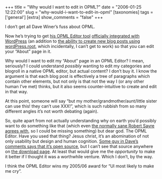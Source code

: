 +++
title = "Why would I want to edit in OPML?"
date = "2006-01-25 12:22:00"
slug = "why-would-i-want-to-edit-in-opml"
[taxonomies]
tags = ['general']
[extra]
show_comments = "false"
+++

I don’t get all Dave Winer’s fuss about OPML.

Now he’s trying to get [his OPML Editor tool](http://support.opml.org/) [officially integrated with WordPress](http://scripting.wordpress.com/2006/01/24/since-wordpress-is-open-source/) (an addition to [the ability to create new blog posts using wordPress.root](http://support.opml.org/2006/01/22#a664), which incidentally, I can’t get to work) so that you can edit your “About” page in it.

Why would I want to edit my “About” page in an OPML Editor? I mean, seriously? I could understand *possibly* wanting to edit my categories and blogroll in a native OPML editor, but actual content? I don’t buy it. I know the argument is that each blog post is effectively a tree of paragraphs which contain other elements, but not only is that not the way I (or any other human I’ve met) thinks, but it also seems counter-intuitive to create and edit in that way.

At this point, someone will say “but my mother/grandmother/aunt/little sister can use this! they can’t use XXX!”, which is such rubbish from so many different angles it’s not worth debating (again).

So, quite apart from not actually understanding why on earth you’d possibly want to do something like that (which even [the normally sane Robert Sayre agrees with](http://www.franklinmint.fm/blog/archives/000611.html "Bing!"), so I could be missing something) but dear god. The OPML Editor. Have you used that thing? Jesus christ, it’s an abomination of not only usability but design and human cognition. [Some guy in Dave’s comments says that it’s open source](http://scripting.wordpress.com/2006/01/24/since-wordpress-is-open-source/#comment-684), but I can’t see that source anywhere on [the download page](http://support.opml.org/download). At least that would give me the *opportunity* to make it better if I thought it was a worthwhile venture. Which I don’t, by the way.

I think the OPML Editor wins my 2005/06 award for “UI most likely to make me cry”.
